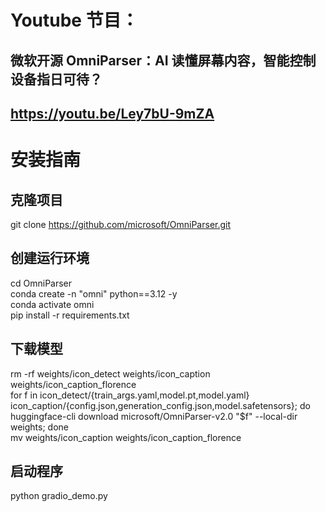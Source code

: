 # Youtube 节目：
## 微软开源 OmniParser：AI 读懂屏幕内容，智能控制设备指日可待？
## https://youtu.be/Ley7bU-9mZA

# 安装指南


## 克隆项目 
git clone https://github.com/microsoft/OmniParser.git  

## 创建运行环境
cd OmniParser  
conda create -n "omni" python==3.12 -y  
conda activate omni  
pip install -r requirements.txt  

## 下载模型
rm -rf weights/icon_detect weights/icon_caption weights/icon_caption_florence   
for f in icon_detect/{train_args.yaml,model.pt,model.yaml} icon_caption/{config.json,generation_config.json,model.safetensors}; do huggingface-cli download microsoft/OmniParser-v2.0 "$f" --local-dir weights; done  
mv weights/icon_caption weights/icon_caption_florence  
## 启动程序
python gradio_demo.py  







